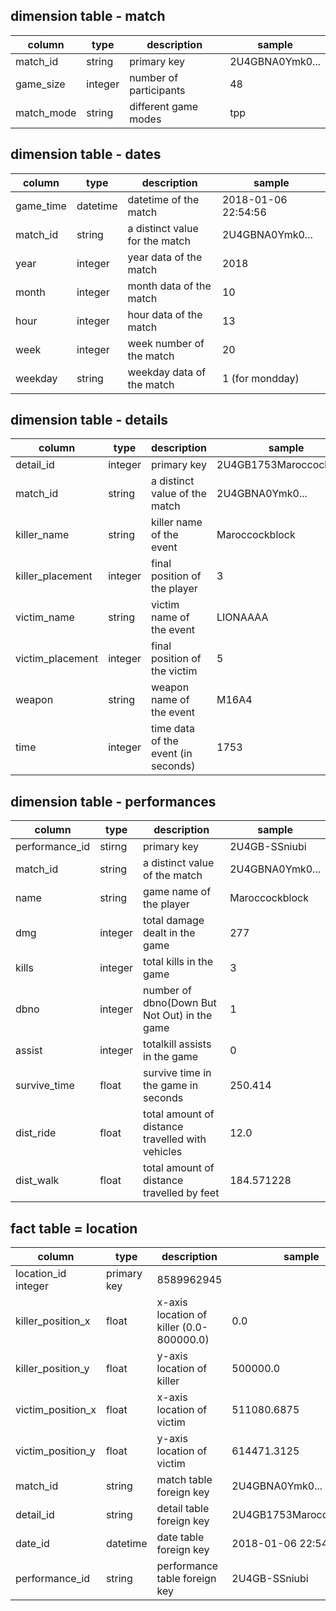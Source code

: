 ## dimension table - match
column | type | description | sample
--- | --- | --- | ---
match_id | string | primary key | 2U4GBNA0Ymk0...
game_size | integer | number of participants | 48
match_mode | string | different game modes | tpp 

## dimension table - dates
column | type | description | sample
--- | --- | --- | ---
game_time | datetime | datetime of the match | 2018-01-06 22:54:56
match_id | string | a distinct value for the match | 2U4GBNA0Ymk0...
year | integer | year data of the match | 2018
month | integer | month data of the match | 10
hour | integer | hour data of the match | 13
week | integer | week number of the match | 20
weekday | string | weekday data of the match | 1 (for mondday)

## dimension table - details
column | type | description | sample
--- | --- | --- | ---
detail_id | integer | primary key | 2U4GB1753Maroccockblock 
match_id | string | a distinct value of the match | 2U4GBNA0Ymk0...
killer_name | string | killer name of the event | Maroccockblock
killer_placement | integer | final position of the player | 3
victim_name | string | victim name of the event | LIONAAAA
victim_placement | integer | final position of the victim | 5
weapon | string | weapon name of the event | M16A4
time | integer | time data of the event (in seconds) | 1753

## dimension table - performances
column | type | description | sample
--- | --- | --- | ---
performance_id | stirng | primary key | 2U4GB-SSniubi
match_id | string | a distinct value of the match | 2U4GBNA0Ymk0...
name | string | game name of the player | Maroccockblock
dmg | integer | total damage dealt in the game | 277
kills | integer | total kills in the game | 3
dbno | integer | number of dbno(Down But Not Out) in the game | 1
assist | integer | totalkill assists in the game | 0
survive_time | float | survive time in the game in seconds | 250.414
dist_ride | float | total amount of distance travelled with vehicles | 12.0
dist_walk | float | total amount of distance travelled by feet | 184.571228

## fact table = location
column | type | description | sample
--- | --- | --- | ---
location_id integer | primary key | 8589962945
killer_position_x | float | x-axis location of killer (0.0-800000.0) | 0.0
killer_position_y | float | y-axis location of killer | 500000.0
victim_position_x | float | x-axis location of victim | 511080.6875
victim_position_y | float | y-axis location of victim | 614471.3125
match_id | string | match table foreign key | 2U4GBNA0Ymk0...
detail_id | string | detail table foreign key | 2U4GB1753Maroccockblock 
date_id | datetime | date table foreign key | 2018-01-06 22:54:56
performance_id | string | performance table foreign key | 2U4GB-SSniubi
